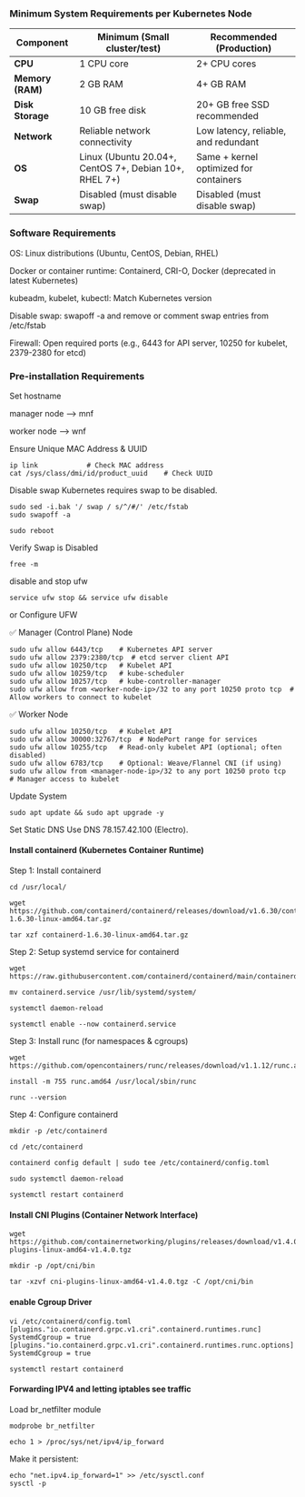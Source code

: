 ### Minimum System Requirements per Kubernetes Node
| Component        | Minimum (Small cluster/test)                          | Recommended (Production)               |
| ---------------- | ----------------------------------------------------- | -------------------------------------- |
| **CPU**          | 1 CPU core                                            | 2+ CPU cores                           |
| **Memory (RAM)** | 2 GB RAM                                              | 4+ GB RAM                              |
| **Disk Storage** | 10 GB free disk                                       | 20+ GB free SSD recommended            |
| **Network**      | Reliable network connectivity                         | Low latency, reliable, and redundant   |
| **OS**           | Linux (Ubuntu 20.04+, CentOS 7+, Debian 10+, RHEL 7+) | Same + kernel optimized for containers |
| **Swap**         | Disabled (must disable swap)                          | Disabled (must disable swap)           |

### Software Requirements

OS: Linux distributions (Ubuntu, CentOS, Debian, RHEL)

Docker or container runtime: Containerd, CRI-O, Docker (deprecated in latest Kubernetes)

kubeadm, kubelet, kubectl: Match Kubernetes version

Disable swap: swapoff -a and remove or comment swap entries from /etc/fstab

Firewall: Open required ports (e.g., 6443 for API server, 10250 for kubelet, 2379-2380 for etcd)

### Pre-installation Requirements

Set hostname

manager node --> mnf

worker node --> wnf

Ensure Unique MAC Address & UUID 
```
ip link            # Check MAC address
cat /sys/class/dmi/id/product_uuid    # Check UUID
```
Disable swap
Kubernetes requires swap to be disabled.
```
sudo sed -i.bak '/ swap / s/^/#/' /etc/fstab
sudo swapoff -a
```
```
sudo reboot

```
Verify Swap is Disabled
```
free -m
```
disable and stop ufw
```
service ufw stop && service ufw disable 
```
or Configure UFW

✅ Manager (Control Plane) Node
```
sudo ufw allow 6443/tcp    # Kubernetes API server
sudo ufw allow 2379:2380/tcp  # etcd server client API
sudo ufw allow 10250/tcp   # Kubelet API
sudo ufw allow 10259/tcp   # kube-scheduler
sudo ufw allow 10257/tcp   # kube-controller-manager
sudo ufw allow from <worker-node-ip>/32 to any port 10250 proto tcp  # Allow workers to connect to kubelet
```
✅ Worker Node
```
sudo ufw allow 10250/tcp   # Kubelet API
sudo ufw allow 30000:32767/tcp  # NodePort range for services
sudo ufw allow 10255/tcp   # Read-only kubelet API (optional; often disabled)
sudo ufw allow 6783/tcp    # Optional: Weave/Flannel CNI (if using)
sudo ufw allow from <manager-node-ip>/32 to any port 10250 proto tcp  # Manager access to kubelet
```

Update System
```
sudo apt update && sudo apt upgrade -y
```
Set Static DNS
Use DNS 78.157.42.100 (Electro).

#### Install containerd (Kubernetes Container Runtime)
Step 1: Install containerd
```
cd /usr/local/
```
```
wget https://github.com/containerd/containerd/releases/download/v1.6.30/containerd-1.6.30-linux-amd64.tar.gz
```
```
tar xzf containerd-1.6.30-linux-amd64.tar.gz
```
Step 2: Setup systemd service for containerd
```
wget https://raw.githubusercontent.com/containerd/containerd/main/containerd.service
```
```
mv containerd.service /usr/lib/systemd/system/
```
```
systemctl daemon-reload
```
```
systemctl enable --now containerd.service
```
Step 3: Install runc (for namespaces & cgroups)
```
wget https://github.com/opencontainers/runc/releases/download/v1.1.12/runc.amd64
```
```
install -m 755 runc.amd64 /usr/local/sbin/runc
```
```
runc --version
```
Step 4: Configure containerd
```
mkdir -p /etc/containerd
```
```
cd /etc/containerd
```
```
containerd config default | sudo tee /etc/containerd/config.toml
```
```
sudo systemctl daemon-reload
```
```
systemctl restart containerd
```
#### Install CNI Plugins (Container Network Interface)
```
wget https://github.com/containernetworking/plugins/releases/download/v1.4.0/cni-plugins-linux-amd64-v1.4.0.tgz
```
```
mkdir -p /opt/cni/bin
```
```
tar -xzvf cni-plugins-linux-amd64-v1.4.0.tgz -C /opt/cni/bin
```
#### enable Cgroup Driver
```
vi /etc/containerd/config.toml
[plugins."io.containerd.grpc.v1.cri".containerd.runtimes.runc]
SystemdCgroup = true
[plugins."io.containerd.grpc.v1.cri".containerd.runtimes.runc.options]
SystemdCgroup = true
```
```
systemctl restart containerd
```
#### Forwarding IPV4 and letting iptables see traffic
Load br_netfilter module
```
modprobe br_netfilter
```
```
echo 1 > /proc/sys/net/ipv4/ip_forward
```
Make it persistent:
```
echo "net.ipv4.ip_forward=1" >> /etc/sysctl.conf
sysctl -p
```
